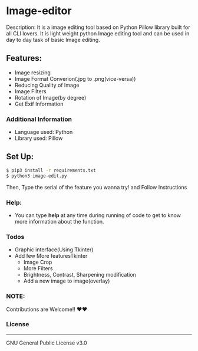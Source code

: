 # Image-editor
Description: It is a image editing tool based on Python Pillow library built for all CLI lovers. It is light weight python Image editing tool and can be used in day to day task of basic Image editing.
## Features:
- Image resizing
- Image Format Converion(.jpg to .png(vice-versa))
- Reducing Quality of Image
- Image Filters
- Rotation of Image(by degree)
- Get Exif Information <br>
### Additional Information
- Language used: Python
- Library used: Pillow

## Set Up:
```sh
$ pip3 install -r requirements.txt
$ python3 image-edit.py
```
Then, Type the serial of the feature you wanna try! and Follow Instructions

### Help:
- You can type <b>help</b> at any time during running of code to get to know more information about the function.

### Todos
* Graphic interface(Using Tkinter)
* Add few More featuresTkinter 
  * Image Crop
  * More Filters
  * Brightness, Contrast, Sharpening modification
  * Add a new image to image(overlay)
  
### NOTE:
Contributions are Welcome!! ♥♥

### License
---
GNU General Public License v3.0
